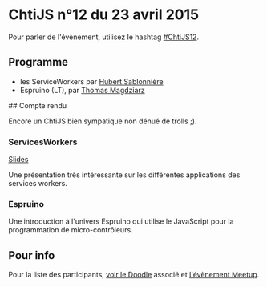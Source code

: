 <!--VarStream
title=ChtiJS #12
description=Découvrez le contenu du ChtiJS n°12 avec les présentations \
d'Hubert Sablonnière et de Thomas Magdziarz.
published=2015-04-23 19:00:00
keywords.+=ServiceWorkers
keywords.+=Espruino
lang=fr
location=FR
-->

# ChtiJS n°12 du 23 avril 2015

Pour parler de l'évènement, utilisez le hashtag
 [#ChtiJS12](https://twitter.com/search?q=%23ChtiJS12&src=hash).

## Programme

- les ServiceWorkers par [Hubert Sablonnière](https://twitter.com/hsablonniere)
- Espruino (LT), par [Thomas Magdziarz](http://www.thomasmagdziarz.fr)

## Compte rendu

Encore un ChtiJS bien sympatique non dénué de trolls ;).

### ServicesWorkers

[Slides](http://hsablonniere.com/talks/)

Une présentation très intéressante sur les différentes applications des
 services workers.

### Espruino

Une introduction à l'univers Espruino qui utilise le JavaScript pour la
 programmation de micro-contrôleurs.

## Pour info

Pour la liste des participants,
 [voir le Doodle](http://doodle.com/6ustz8xah2m4ss74) associé et
 [l'évènement Meetup](http://www.meetup.com/FranceJS/events/221494183/).

